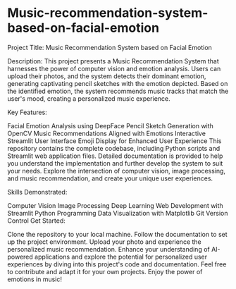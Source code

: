 # Music-recommendation-system-based-on-facial-emotion
Project Title: Music Recommendation System based on Facial Emotion

Description:
This project presents a Music Recommendation System that harnesses the power of computer vision and emotion analysis. Users can upload their photos, and the system detects their dominant emotion, generating captivating pencil sketches with the emotion depicted. Based on the identified emotion, the system recommends music tracks that match the user's mood, creating a personalized music experience.

Key Features:

Facial Emotion Analysis using DeepFace
Pencil Sketch Generation with OpenCV
Music Recommendations Aligned with Emotions
Interactive Streamlit User Interface
Emoji Display for Enhanced User Experience
This repository contains the complete codebase, including Python scripts and Streamlit web application files. Detailed documentation is provided to help you understand the implementation and further develop the system to suit your needs. Explore the intersection of computer vision, image processing, and music recommendation, and create your unique user experiences.

Skills Demonstrated:

Computer Vision
Image Processing
Deep Learning
Web Development with Streamlit
Python Programming
Data Visualization with Matplotlib
Git Version Control
Get Started:

Clone the repository to your local machine.
Follow the documentation to set up the project environment.
Upload your photo and experience the personalized music recommendation.
Enhance your understanding of AI-powered applications and explore the potential for personalized user experiences by diving into this project's code and documentation. Feel free to contribute and adapt it for your own projects. Enjoy the power of emotions in music!





